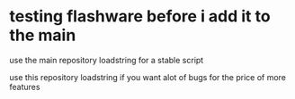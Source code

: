 # testing flashware before i add it to the main

use the main repository loadstring for a stable script

use this repository loadstring if you want alot of bugs for the price of more features
